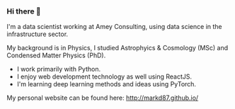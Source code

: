 ### Hi there 👋

<!--
**markd87/markd87** is a ✨ _special_ ✨ repository because its `README.md` (this file) appears on your GitHub profile.

Here are some ideas to get you started:

- 🔭 I’m currently working on ...
- 🌱 I’m currently learning ...
- 👯 I’m looking to collaborate on ...
- 🤔 I’m looking for help with ...
- 💬 Ask me about ...
- 📫 How to reach me: ...
- 😄 Pronouns: ...
- ⚡ Fun fact: ...
-->

I'm a data scientist working at Amey Consulting, using data science in the infrastructure sector.

My background is in Physics, I studied Astrophyics & Cosmology (MSc) and Condensed Matter Physics (PhD).

- I work primarily with Python.
- I enjoy web development technology as well using ReactJS.
- I'm learning deep learning methods and ideas using PyTorch.

My personal website can be found here: http://markd87.github.io/
